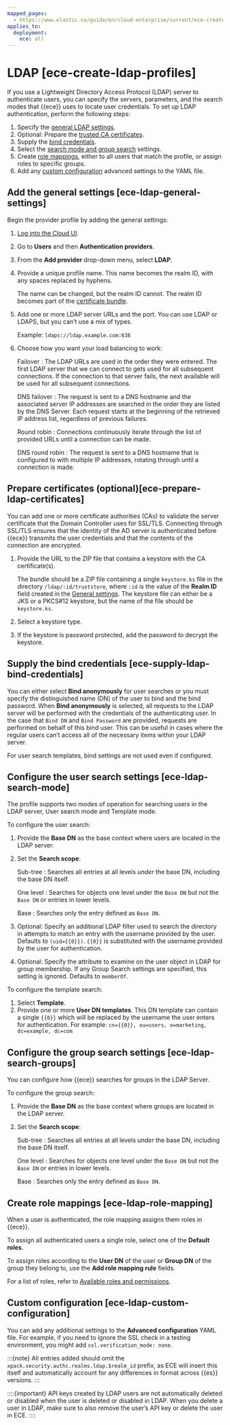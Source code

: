 ```yaml
---
mapped_pages:
  - https://www.elastic.co/guide/en/cloud-enterprise/current/ece-create-ldap-profiles.html
applies_to:
  deployment:
    ece: all
---
```


# LDAP [ece-create-ldap-profiles]

If you use a Lightweight Directory Access Protocol (LDAP) server to authenticate users, you can specify the servers, parameters, and the search modes that {{ece}} uses to locate user credentials. To set up LDAP authentication, perform the following steps:

1. Specify the [general LDAP settings](#ece-ldap-general-settings).
2. Optional: Prepare the [trusted CA certificates](#ece-prepare-ldap-certificates).
3. Supply the [bind credentials](#ece-supply-ldap-bind-credentials).
4. Select the [search mode and group search](#ece-ldap-search-mode) settings.
5. Create [role mappings](#ece-ldap-role-mapping), either to all users that match the profile, or assign roles to specific groups.
6. Add any [custom configuration](#ece-ldap-custom-configuration) advanced settings to the YAML file.

## Add the general settings [ece-ldap-general-settings]

Begin the provider profile by adding the general settings:

1. [Log into the Cloud UI](/deploy-manage/deploy/cloud-enterprise/log-into-cloud-ui.md).
2. Go to **Users** and then **Authentication providers**.
3. From the **Add provider** drop-down menu, select **LDAP**.
4. Provide a unique profile name. This name becomes the realm ID, with any spaces replaced by hyphens.

    The name can be changed, but the realm ID cannot. The realm ID becomes part of the [certificate bundle](#ece-prepare-ldap-certificates).

5. Add one or more LDAP server URLs and the port. You can use LDAP or LDAPS, but you can’t use a mix of types.

    Example: `ldaps://ldap.example.com:636`

6. Choose how you want your load balancing to work:

    Failover
    :   The LDAP URLs are used in the order they were entered. The first LDAP server that we can connect to gets used for all subsequent connections. If the connection to that server fails, the next available will be used for all subsequent connections.

    DNS failover
    :   The request is sent to a DNS hostname and the associated server IP addresses are searched in the order they are listed by the DNS Server. Each request starts at the beginning of the retrieved IP address list, regardless of previous failures.

    Round robin
    :   Connections continuously iterate  through the list of provided URLs until a connection can be made.

    DNS round robin
    :   The request is sent to a DNS hostname that is configured to with multiple IP addresses, rotating through until a connection is made.



## Prepare certificates (optional)[ece-prepare-ldap-certificates] 

You can add one or more certificate authorities (CAs) to validate the server certificate that the Domain Controller uses for SSL/TLS. Connecting through SSL/TLS ensures that the identity of the AD server is authenticated before {{ece}} transmits the user credentials and that the contents of the connection are encrypted.

1. Provide the URL to the ZIP file that contains a keystore with the CA certificate(s).

    The bundle should be a ZIP file containing a single `keystore.ks` file in the directory `/ldap/:id/truststore`, where `:id` is the value of the **Realm ID** field created in the [General settings](active-directory.md#ece-ad-general-settings). The keystore file can either be a JKS or a PKCS#12 keystore, but the name of the file should be `keystore.ks`.

2. Select a keystore type.
3. If the keystore is password protected, add the password to decrypt the keystore.


## Supply the bind credentials [ece-supply-ldap-bind-credentials] 

You can either select **Bind anonymously** for user searches or you must specify the distinguished name (DN) of the user to bind and the bind password. When **Bind anonymously** is selected, all requests to the LDAP server will be performed with the credentials of the authenticating user. In the case that `Bind DN` and `Bind Password` are provided, requests are performed on behalf of this bind user. This can be useful in cases where the regular users can’t access all of the necessary items within your LDAP server.

For user search templates, bind settings are not used even if configured.


## Configure the user search settings [ece-ldap-search-mode] 

The profile supports two modes of operation for searching users in the LDAP server, User search mode and Template mode.

To configure the user search:

1. Provide the **Base DN** as the base context where users are located in the LDAP server.
2. Set the **Search scope**:

    Sub-tree
    :   Searches all entries at all levels *under* the base DN, including the base DN itself.

    One level
    :   Searches for objects one level under the `Base DN` but not the `Base DN` or entries in lower levels.

    Base
    :   Searches only the entry defined as `Base DN`.

3. Optional: Specify an additional LDAP filter used to search the directory in attempts to match an entry with the username provided by the user. Defaults to `(uid={{0}})`. `{{0}}` is substituted with the username provided by the user for authentication.
4. Optional: Specify the attribute to examine on the user object in LDAP for group membership. If any Group Search settings are specified, this setting is ignored. Defaults to `memberOf`.

To configure the template search:

1. Select **Template**.
2. Provide one or more **User DN templates**. This DN template can contain a single `{{0}}` which will be replaced by the username the user enters for authentication. For example: `cn={{0}}, ou=users, o=marketing, dc=example, dc=com`


## Configure the group search settings [ece-ldap-search-groups] 

You can configure how {{ece}} searches for groups in the LDAP Server.

To configure the group search:

1. Provide the **Base DN** as the base context where groups are located in the LDAP server.
2. Set the **Search scope**:

    Sub-tree
    :   Searches all entries at all levels *under* the base DN, including the base DN itself.

    One level
    :   Searches for objects one level under the `Base DN` but not the `Base DN` or entries in lower levels.

    Base
    :   Searches only the entry defined as `Base DN`.



## Create role mappings [ece-ldap-role-mapping] 

When a user is authenticated, the role mapping assigns them roles in {{ece}}.

To assign all authenticated users a single role, select one of the **Default roles**.

To assign roles according to the **User DN** of the user or **Group DN** of the group they belong to, use the **Add role mapping rule** fields.

For a list of roles, refer to [Available roles and permissions](/deploy-manage/users-roles/cloud-enterprise-orchestrator/manage-users-roles.md#ece-user-role-permissions).


## Custom configuration [ece-ldap-custom-configuration] 

You can add any additional settings to the **Advanced configuration** YAML file. For example, if you need to ignore the SSL check in a testing environment, you might add `ssl.verification_mode: none`. 

:::{note}
All entries added should omit the `xpack.security.authc.realms.ldap.$realm_id` prefix, as ECE will insert this itself and automatically account for any differences in format across {{es}} versions.
:::

::::{important} 
API keys created by LDAP users are not automatically deleted or disabled when the user is deleted or disabled in LDAP. When you delete a user in LDAP, make sure to also remove the user’s API key or delete the user in ECE.
::::


